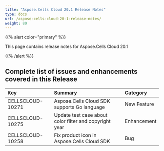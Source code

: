 ```yaml
---
title: "Aspose.Cells Cloud 20.1 Release Notes"
type: docs
url: /aspose-cells-cloud-20-1-release-notes/
weight: 80
---
```


{{% alert color="primary" %}} 

This page contains release notes for Aspose.Cells Cloud 20.1

{{% /alert %}} 
## **Complete list of issues and enhancements covered in this Release**

|**Key**|**Summary**|**Category**|
| :- | :- | :- |
|CELLSCLOUD-10271|Aspose.Cells Cloud SDK supports Go language|New Feature|
|CELLSCLOUD-10275|Update test case about color filter and copyright year|Enhancement|
|CELLSCLOUD-10258|Fix product icon in Aspose.Cells Cloud SDK|Bug|

